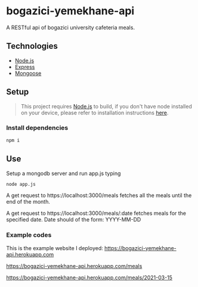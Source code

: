 # bogazici-yemekhane-api
A RESTful api of bogazici university cafeteria meals.

## Technologies

- [Node.js](https://nodejs.org/en/)
- [Express](https://expressjs.com/)
- [Mongoose](https://mongoosejs.com)

## Setup

> This project requires [Node.js](https://nodejs.org/en/) to build, if you don't have node installed on your device, please refer to installation instructions [here](https://nodejs.org/en/download/).

### Install dependencies

```bash
npm i
```

## Use

Setup a mongodb server and run app.js typing

```bash
node app.js
```

A get request to https://localhost:3000/meals fetches all the meals until the end of the month.

A get request to https://localhost:3000/meals/:date fetches meals for the specified date. Date should of the form: YYYY-MM-DD

### Example codes

This is the example website I deployed: https://bogazici-yemekhane-api.herokuapp.com

https://bogazici-yemekhane-api.herokuapp.com/meals

https://bogazici-yemekhane-api.herokuapp.com/meals/2021-03-15

